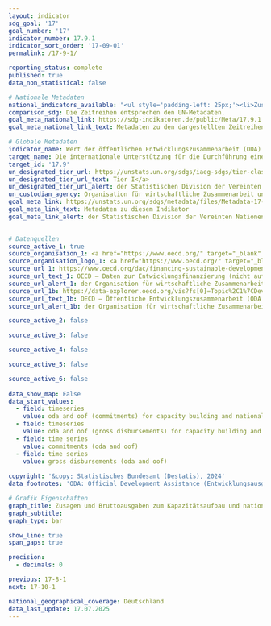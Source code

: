 ```yaml
---
layout: indicator    
sdg_goal: '17'    
goal_number: '17'    
indicator_number: 17.9.1    
indicator_sort_order: '17-09-01'    
permalink: /17-9-1/    

reporting_status: complete    
published: true    
data_non_statistical: false    

# Nationale Metadaten    
national_indicators_available: "<ul style='padding-left: 25px;'><li>Zusagen (ODA und OOF) zum Kapazitätsaufbau und nationalen Planungen (ohne Süd-Süd-Kooperationen)</li> <li> Gesamte öffentliche Bruttoausgaben (ODA und OOF) zum Kapazitätsaufbau und nationalen Planungen (ohne Süd-Süd-Kooperationen)</li></ul>"    
comparison_sdg: Die Zeitreihen entsprechen den UN-Metadaten.    
goal_meta_national_link: https://sdg-indikatoren.de/public/Meta/17.9.1.pdf
goal_meta_national_link_text: Metadaten zu den dargestellten Zeitreihen    

# Globale Metadaten    
indicator_name: Wert der öffentlichen Entwicklungszusammenarbeit (ODA) für Entwicklungsländer, in US-Dollar    
target_name: Die internationale Unterstützung für die Durchführung eines effektiven und gezielten Kapazitätsaufbaus in den Entwicklungsländern verstärken, um die nationalen Pläne zur Umsetzung aller Ziele für nachhaltige Entwicklung zu unterstützen, namentlich im Rahmen der Nord-Süd- und Süd-Süd-Zusammenarbeit und der Dreieckskooperation    
target_id: '17.9'    
un_designated_tier_url: https://unstats.un.org/sdgs/iaeg-sdgs/tier-classification/'    
un_designated_tier_url_text: Tier I</a>    
un_designated_tier_url_alert: der Statistischen Division der Vereinten Nationen    
un_custodian_agency: Organisation für wirtschaftliche Zusammenarbeit und Entwicklung (OECD)    
goal_meta_link: https://unstats.un.org/sdgs/metadata/files/Metadata-17-09-01.pdf    
goal_meta_link_text: Metadaten zu diesem Indikator    
goal_meta_link_alert: der Statistischen Division der Vereinten Nationen    
    

# Datenquellen
source_active_1: true
source_organisation_1: <a href="https://www.oecd.org/" target="_blank" onclick="return confirm_alert('der Organisation für wirtschaftliche Zusammenarbeit und Entwicklung','De');" title="Klicken Sie hier um zur Website der Organisation Organisation für wirtschaftliche Zusammenarbeit und Entwicklung (OECD) zu gelangen."> Organisation für wirtschaftliche Zusammenarbeit und Entwicklung (OECD) </a>
source_organisation_logo_1: <a href="https://www.oecd.org/" target="_blank" onclick="return confirm_alert('der Organisation für wirtschaftliche Zusammenarbeit und Entwicklung','De');"><img src="https://sdg-indikatoren.de/public/OrgImgDe/oecd.png" alt="Logo oecd" style="height:60px; width:148px"/></a>
source_url_1: https://www.oecd.org/dac/financing-sustainable-development/development-finance-data/
source_url_text_1: OECD – Daten zur Entwicklungsfinanzierung (nicht auf Deutsch verfügbar)
source_url_alert_1: der Organisation für wirtschaftliche Zusammenarbeit und Entwicklung
source_url_1b: https://data-explorer.oecd.org/vis?fs[0]=Topic%2C1%7CDevelopment%23DEV%23%7COfficial%20Development%20Assistance%20%28ODA%29%23DEV_ODA%23&fs[1]=Sector%2C0%7CAll%20sectors%231000%23&pg=0&fc=Sector&snb=18&df[ds]=dsDisseminateFinalDMZ&df[id]=DSD_CRS%40DF_CRS&df[ag]=OECD.DCD.FSD&df[vs]=1.4&dq=DEU.DPGC.41010%2B33110%2B33210%2B32310%2B32210%2B32110%2B31310%2B31210%2B31110%2B24010%2B23110%2B22010%2B21010%2B16030%2B16020%2B15210%2B15110%2B14010%2B13010%2B12110%2B11110.14%2B100._T._T.C%2BD.Q._T..&pd=2010%2C&to[TIME_PERIOD]=false&vw=tb&ly[cl]=TIME_PERIOD&ly[rw]=FLOW_TYPE%2CMEASURE%2CSECTOR&isAvailabilityDisabled=false
source_url_text_1b: OECD – Öffentliche Entwicklungszusammenarbeit (ODA und OOF) zum Kapazitätsaufbau und nationalen Planungen (nicht auf Deutsch verfügbar)
source_url_alert_1b: der Organisation für wirtschaftliche Zusammenarbeit und Entwicklung

source_active_2: false

source_active_3: false

source_active_4: false

source_active_5: false

source_active_6: false
    
data_show_map: False    
data_start_values: 
  - field: timeseries
    value: oda and oof (commitments) for capacity building and national planning (without south-south cooperations)
  - field: timeseries
    value: oda and oof (gross disbursements) for capacity building and national planning (without south-south cooperations)
  - field: time series
    value: commitments (oda and oof)
  - field: time series
    value: gross disbursements (oda and oof)    
    
copyright: '&copy; Statistisches Bundesamt (Destatis), 2024'    
data_footnotes: 'ODA: Official Development Assistance (Entwicklungsausgaben).<br>• OOF: Other Official Flows (Andere öffentliche Leistungen).<br>• Süd-Süd-Kooperation: Außenwirtschaftliche Beziehungen bzw. wirtschaftliche Zusammenarbeit zwischen Entwicklungsländern.'    

# Grafik Eigenschaften    
graph_title: Zusagen und Bruttoausgaben zum Kapazitätsaufbau und nationalen Planungen (ohne Süd-Süd-Kooperationen)
graph_subtitle:     
graph_type: bar    

show_line: true
span_gaps: true

precision:
  - decimals: 0    

previous: 17-8-1    
next: 17-10-1    

national_geographical_coverage: Deutschland    
data_last_update: 17.07.2025    
---
```


<span></span>